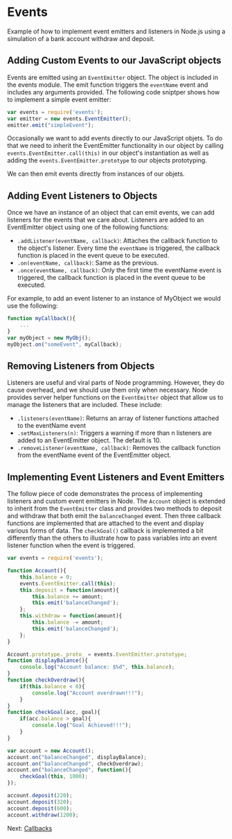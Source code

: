 # Events
Example of how to implement event emitters and listeners in Node.js using a simulation of a bank account withdraw and deposit.

## Adding Custom Events to our JavaScript objects
Events are emitted using an `EventEmitter` object. The object is included in the events module. The emit function triggers the `eventName` event and includes any arguments provided. The following code sniptper shows how to implement a simple event emitter:
```javascript
var events = require('events');
var emitter = new events.EventEmitter();
emitter.emit("simpleEvent");
```

Occasionally we want to add events directly to our JavaScript objets. To do that we need to inherit the EventEmitter functionality in our object by calling `events.EventEmitter.call(this)` in our object's instantiation as well as adding the `events.EventEmitter.prototype` to our objects prototyping.

We can then emit events directly from instances of our objets.

## Adding Event Listeners to Objects
Once we have an instance of an object that can emit events, we can add listeners for the events that we care about. Listeners are added to an EventEmitter object using one of the following functions:
* `.addListener(eventName, callback)`: Attaches the callback function to the object's listener. Every time the `eventName` is triggered, the callback function is placed in the event queue to be executed.
* `.on(eventName, callback)`: Same as the previous.
* `.once(eventName, callback)`: Only the first time the eventName event is triggered, the callback function is placed in the event queue to be executed.

For example, to add an event listener to an instance of MyObject we would use the following:
```javascript
function myCallback(){
    ...
}
var myObject = new MyObj();
myObject.on("someEvent", myCallback);
```

## Removing Listeners from Objects
Listeners are useful and viral parts of Node programming. However, they do cause overhead, and we should use them only when necessary. Node provides server helper functions on the `EventEmitter` object that allow us to manage the listeners that are included. These include:
* `.listeners(eventName)`: Returns an array of listener functions attached to the eventName event
* `.setMaxListeners(n)`: Triggers a warning if more than n listeners are added to an EventEmitter object. The default is 10.
* `.removeListener(eventName, callback)`: Removes the callback function from the eventName event of the EventEmitter object.

## Implementing Event Listeners and Event Emitters
The follow piece of code demonstrates the process of implementing listeners and custom event emitters in Node. The `Account` object is extended to inherit from the `EventEmitter` class and provides two methods to deposit and withdraw that both emit the `balanceChanged` event. Then three callback functions are implemented that are attached to the event and display various forms of data. The `checkGoal()` callback is implemented a bit differently than the others to illustrate how to pass variables into an event listener function when the event is triggered.
```javascript
var events = require('events');

function Account(){
    this.balance = 0;
    events.EventEmitter.call(this);
    this.deposit = function(amount){
        this.balance += amount;
        this.emit('balanceChanged');
    };
    this.withdraw = function(amount){
        this.balance -= amount;
        this.emit('balanceChanged');
    };
}

Account.prototype._proto_ = events.EventEmitter.prototype;
function displayBalance(){
    console.log("Account balance: $%d", this.balance);
}
function checkOverdraw(){
    if(this.balance < 0){
        console.log("Account overdrawn!!!");
    }
}
function checkGoal(acc, goal){
    if(acc.balance > goal){
        console.log("Goal Achieved!!!");
    }
}

var account = new Account();
account.on("balanceChanged", displayBalance);
account.on("balanceChanged", checkOverdraw);
account.on("balanceChanged", function(){
    checkGoal(this, 1000);
});

account.deposit(220);
account.deposit(320);
account.deposit(600);
account.withdraw(1200);
```

Next: [Callbacks](../callbacks/README.md)